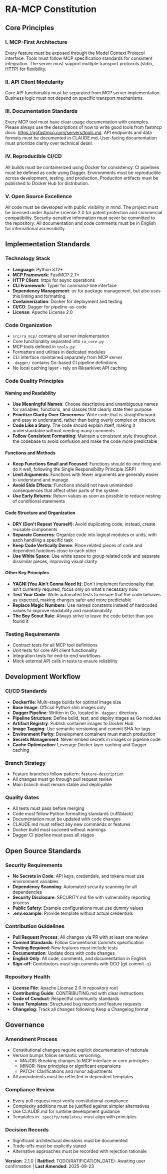 <!--
Sync Impact Report
Version change: 2.0.0 → 2.1.0
Modified principles: None
Added sections:
- Principle VII: Open Source Excellence
- Open Source Standards section with Security Requirements, Contribution Guidelines, and Repository Health
Removed sections: None
Changes made:
- Added Principle VII for open source governance
- Specified Apache License 2.0 requirement
- Added security standards for public repositories
- Defined contribution guidelines and English language requirement
- Added repository health requirements
Templates requiring updates:
✅ plan-template.md (references constitution v2.1.1, needs update to v2.1.0)
⚠ spec-template.md (no constitution references found)
⚠ tasks-template.md (may need open source setup tasks)
⚠ CLAUDE.md (mentions cache.py which should be removed)
Follow-up TODOs:
- RATIFICATION_DATE set to TODO (pending user confirmation)
- Create LICENSE file with Apache License 2.0
- Create SECURITY.md for vulnerability reporting
- Create CONTRIBUTING.md with contribution guidelines
- Create CODE_OF_CONDUCT.md
- Create .env.example file
- Remove cache.py from src/ra_mcp/
- Update CLAUDE.md to remove cache references
- Create Dockerfile for containerization
- Create Dagger pipeline in Go under .dagger/ directory
- Configure Docker Hub repository and credentials
-->

# RA-MCP Constitution

## Core Principles

### I. MCP-First Architecture
Every feature must be exposed through the Model Context Protocol interface. Tools must follow MCP specification standards for consistent integration. The server must support multiple transport protocols (stdio, HTTP) for flexibility.

### II. API Client Modularity
Core API functionality must be separated from MCP server implementation. Business logic must not depend on specific transport mechanisms.

### III. Documentation Standards
Every MCP tool must have clear usage documentation with examples. Please always use the descriptions of how to write good tools from fastmcp docs: https://gofastmcp.com/servers/tools.md.  API endpoints and data formats must be documented in CLAUDE.md. User-facing documentation must prioritize clarity over technical detail.

### IV. Reproducible CI/CD
All builds must be containerized using Docker for consistency. CI pipelines must be defined as code using Dagger. Environments must be reproducible across development, testing, and production. Production artifacts must be published to Docker Hub for distribution. 

### V. Open Source Excellence
All code must be developed with public visibility in mind. The project must be licensed under Apache License 2.0 for patent protection and commercial compatibility. Security-sensitive information must never be committed to the repository. All documentation and code comments must be in English for international accessibility.

## Implementation Standards


### Technology Stack
- **Language**: Python 3.12+
- **MCP Framework**: FastMCP 2.7+
- **HTTP Client**: httpx for async operations
- **CLI Framework**: Typer for command-line interface
- **Dependency Management**: uv for package management, but also uses this linting and formatting.
- **Containerization**: Docker for deployment and testing
- **CI/CD**: Dagger for pipeline-as-code
- **License**: Apache License 2.0

### Code Organization
- `src/ra_mcp/` contains all server implementation
- Core functionality separated into `ra_core.py`
- MCP tools defined in `tools.py`
- Formatters and utilities in dedicated modules
- CLI interface maintained separately from MCP server
- `.dagger/` contains Go-based CI pipeline definitions
- No local caching layer - rely on Riksarkivet API caching

### Code Quality Principles

#### Naming and Readability
- **Use Meaningful Names**: Choose descriptive and unambiguous names for variables, functions, and classes that clearly state their purpose
- **Prioritize Clarity Over Cleverness**: Write code that is straightforward and easy to understand, rather than being overly complex or obscure
- **Code Like a Story**: The code should explain itself, making it understandable without needing many comments
- **Follow Consistent Formatting**: Maintain a consistent style throughout the codebase to avoid confusion and make the code more predictable

#### Functions and Methods
- **Keep Functions Small and Focused**: Functions should do one thing and do it well, following the Single Responsibility Principle (SRP)
- **Limit Arguments**: Functions with fewer arguments are generally easier to understand and manage
- **Avoid Side Effects**: Functions should not have unintended consequences that affect other parts of the system
- **Use Early Returns**: Return values as soon as possible to reduce nesting of conditional statements

#### Code Structure and Organization
- **DRY (Don't Repeat Yourself)**: Avoid duplicating code; instead, create reusable components
- **Separate Concerns**: Organize code into logical modules or units, with each handling a specific task
- **Keep Code Vertically Dense**: Place related pieces of code and dependent functions close to each other
- **Use White Space**: Use white space to group related code and separate dissimilar pieces, improving visual clarity

#### Other Key Principles
- **YAGNI (You Ain't Gonna Need It)**: Don't implement functionality that isn't currently required; focus only on what's necessary now
- **Test Your Code**: Write automated tests to ensure that the code behaves as expected, making changes safer and more predictable
- **Replace Magic Numbers**: Use named constants instead of hardcoded values to improve readability and maintainability
- **The Boy Scout Rule**: Always strive to leave the code better than you found it

### Testing Requirements
- Contract tests for all MCP tool definitions
- Unit tests for core API client functionality
- Integration tests for end-to-end workflows
- Mock external API calls in tests to ensure reliability

## Development Workflow

### CI/CD Standards
- **Dockerfile**: Multi-stage builds for optimal image size
- **Base Image**: Official Python slim images only
- **Dagger Pipeline**: Written in Go, located in `.dagger/` directory
- **Pipeline Structure**: Define build, test, and deploy stages as Go modules
- **Artifact Registry**: Publish container images to Docker Hub
- **Image Tagging**: Use semantic versioning and commit SHA for tags
- **Environment Parity**: Development containers must match production
- **Secrets Management**: Never embed secrets in images or pipeline code
- **Cache Optimization**: Leverage Docker layer caching and Dagger caching

### Branch Strategy
- Feature branches follow pattern: `feature-description`
- All changes must go through pull request review
- Main branch must remain stable and deployable

### Quality Gates
- All tests must pass before merging
- Code must follow Python formatting standards (ruff/black)
- Documentation must be updated with code changes
- CLAUDE.md must reflect any new commands or features
- Docker build must succeed without warnings
- Dagger CI pipeline must pass all stages

## Open Source Standards

### Security Requirements
- **No Secrets in Code**: API keys, credentials, and tokens must use environment variables
- **Dependency Scanning**: Automated security scanning for all dependencies
- **Security Disclosure**: SECURITY.md file with vulnerability reporting process
- **Public Safety**: Example configurations must use dummy values
- **.env.example**: Provide template without actual credentials

### Contribution Guidelines
- **Pull Request Process**: All changes via PR with at least one review
- **Commit Standards**: Follow Conventional Commits specification
- **Testing Required**: New features must include tests
- **Documentation**: Update docs with code changes
- **English Only**: All code, comments, and documentation in English
- **Sign-off**: Contributors must sign commits with DCO (git commit -s)

### Repository Health
- **License File**: Apache License 2.0 in repository root
- **Contributing Guide**: CONTRIBUTING.md with clear instructions
- **Code of Conduct**: Respectful community standards
- **Issue Templates**: Structured bug reports and feature requests
- **Changelog**: Track all changes following Keep a Changelog format

## Governance

### Amendment Process
- Constitutional changes require explicit documentation of rationale
- Version bumps follow semantic versioning:
  - MAJOR: Breaking changes to MCP interface or core principles
  - MINOR: New principles or significant expansions
  - PATCH: Clarifications and minor adjustments
- All amendments must be reflected in dependent templates

### Compliance Review
- Every pull request must verify constitutional compliance
- Complexity additions must be justified against simpler alternatives
- Use CLAUDE.md for runtime development guidance
- Templates in `.specify/templates/` must align with principles

### Decision Records
- Significant architectural decisions must be documented
- Trade-offs must be explicitly stated
- Alternative approaches must be recorded with rejection rationale

**Version**: 2.1.0 | **Ratified**: TODO(RATIFICATION_DATE): Awaiting user confirmation | **Last Amended**: 2025-09-23